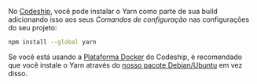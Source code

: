 No [Codeship](https://codeship.com/), você pode instalar o Yarn como parte de sua build adicionando isso aos seus *Comandos de configuração* nas configurações do seu projeto:

```sh
npm install --global yarn
```

Se você está usando a [Plataforma Docker](https://pages.codeship.com/docker) do Codeship, é recomendado que você instale o Yarn através do [nosso pacote Debian/Ubuntu](https://yarnpkg.com/en/docs/install#linux) em vez disso.